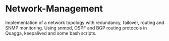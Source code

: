 # Network-Management
Implementation of a network topology with redundancy, failover, routing and SNMP monitoring. Using snmpd, OSPF and BGP routing protocols in Quagga, keepalived and some bash scripts.
